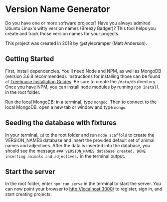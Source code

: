 # Version Name Generator

Do you have one or more software projects? Have you always admired Ubuntu Linux's witty version names (Breezy Badger)? This tool helps you create and track those version names for your projects.

This project was created in 2018 by @stylecramper (Matt Anderson).

## Getting Started

First, install dependencies. You'll need Node and NPM, as well as MongoDB (version 3.6.8 recommended). Instructions for installing those can be found at [Treehouse Installation Guides](https://treehouse.github.io/installation-guides/). Be sure to create the `/data/db` directory. Once you have NPM, you can install node modules by running `npm install` in the root folder.

Run the local MongoDB: in a terminal, type `mongod`. Then to connect to the local MongoDB, open a new tab or window and type `mongo`.

## Seeding the database with fixtures

In your terminal, `cd` to the root folder and run `node scaffold` to create the VERSION_NAMES database and insert the provided default set of animal names and adjectives. After the data is inserted into the database, you should see the message `### VERSION_NAMES database created. DONE inserting animals and adjectives.` in the terminal output.

## Start the server

In the root folder, enter `npm run serve` in the terminal to start the server. You can now point your browser to [http://localhost:3000/](http://localhost:3000/) to register, sign in, and start creating projects.

